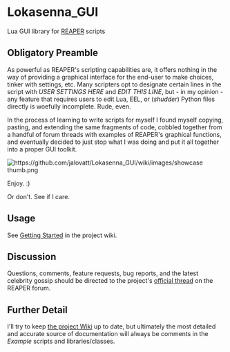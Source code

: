 # Lokasenna_GUI
Lua GUI library for [REAPER][1] scripts

## Obligatory Preamble
As powerful as REAPER's scripting capabilities are, it offers nothing in the way of
providing a graphical interface for the end-user to make choices, tinker with settings, etc.
Many scripters opt to designate certain lines in the script with _USER_ _SETTINGS_
_HERE_ and _EDIT_ _THIS_ _LINE_, but - in my opinion - any feature that requires users to edit
Lua, EEL, or (_*shudder*_) Python files directly is woefully incomplete. Rude, even.
  
In the process of learning to write scripts for myself I found myself copying, pasting, and
extending the same fragments of code, cobbled together from a handful of forum threads
with examples of REAPER's graphical functions, and eventually decided to just stop what I
was doing and put it all together into a proper GUI toolkit.

![https://github.com/jalovatt/Lokasenna_GUI/wiki/images/showcase thumb.png][5]

Enjoy. :)

Or don't. See if I care.

## Usage
See [Getting Started][4] in the project wiki.

## Discussion
Questions, comments, feature requests, bug reports, and the latest celebrity gossip should be 
directed to the project's [official thread][3] on the REAPER forum.

## Further Detail
I'll try to keep [the project Wiki][2] up to date, but ultimately the most detailed and accurate
source of documentation will always be comments in the _Example_ scripts and libraries/classes.

[1]: https://www.reaper.fm/
[2]: https://github.com/jalovatt/Lokasenna_GUI/wiki
[3]: https://forum.cockos.com/showthread.php?t=177772
[4]: https://github.com/jalovatt/Lokasenna_GUI/wiki/1.01-Getting-started
[5]: https://github.com/jalovatt/Lokasenna_GUI/wiki/images/showcase.png